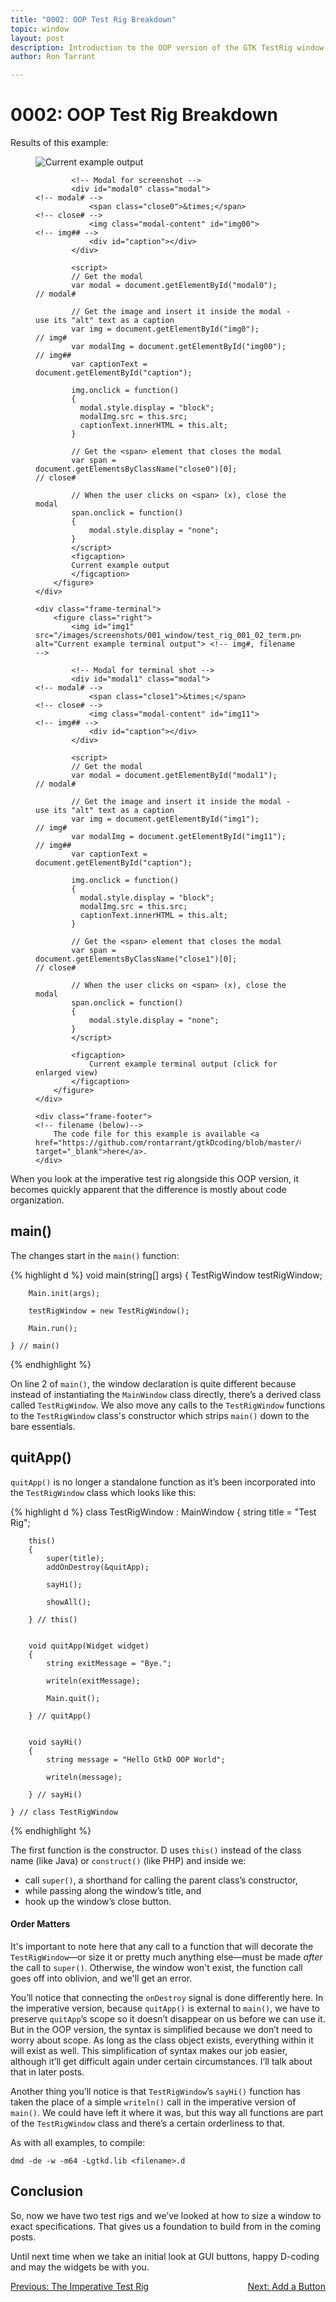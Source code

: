 ```yaml
---
title: "0002: OOP Test Rig Breakdown"
topic: window
layout: post
description: Introduction to the OOP version of the GTK TestRig window - a D language tutorial.
author: Ron Tarrant

---
```


# 0002: OOP Test Rig Breakdown

<div class="screenshot-frame">
	<div class="frame-header">
		Results of this example:
	</div>
	<div class="frame-screenshot">
		<figure>
			<img id="img0" src="/images/screenshots/001_window/test_rig_001_02.png" alt="Current example output">	<!-- img# -->
			
			<!-- Modal for screenshot -->
			<div id="modal0" class="modal">																								<!-- modal# -->
				<span class="close0">&times;</span>																					<!-- close# -->
				<img class="modal-content" id="img00">																					<!-- img## -->
				<div id="caption"></div>
			</div>
			
			<script>
			// Get the modal
			var modal = document.getElementById("modal0");																			// modal#
			
			// Get the image and insert it inside the modal - use its "alt" text as a caption
			var img = document.getElementById("img0");																				// img#
			var modalImg = document.getElementById("img00");																		// img##
			var captionText = document.getElementById("caption");

			img.onclick = function()
			{
			  modal.style.display = "block";
			  modalImg.src = this.src;
			  captionText.innerHTML = this.alt;
			}
			
			// Get the <span> element that closes the modal
			var span = document.getElementsByClassName("close0")[0];															// close#
			
			// When the user clicks on <span> (x), close the modal
			span.onclick = function()
			{ 
				modal.style.display = "none";
			}
			</script>
			<figcaption>
			Current example output
			</figcaption>
		</figure>
	</div>

	<div class="frame-terminal">
		<figure class="right">
			<img id="img1" src="/images/screenshots/001_window/test_rig_001_02_term.png" alt="Current example terminal output"> <!-- img#, filename -->

			<!-- Modal for terminal shot -->
			<div id="modal1" class="modal">																												<!-- modal# -->
				<span class="close1">&times;</span>																										<!-- close# -->
				<img class="modal-content" id="img11">																									<!-- img## -->
				<div id="caption"></div>
			</div>
			
			<script>
			// Get the modal
			var modal = document.getElementById("modal1");																							// modal#
			
			// Get the image and insert it inside the modal - use its "alt" text as a caption
			var img = document.getElementById("img1");																								// img#
			var modalImg = document.getElementById("img11");																						// img##
			var captionText = document.getElementById("caption");

			img.onclick = function()
			{
			  modal.style.display = "block";
			  modalImg.src = this.src;
			  captionText.innerHTML = this.alt;
			}
			
			// Get the <span> element that closes the modal
			var span = document.getElementsByClassName("close1")[0];																				// close#
			
			// When the user clicks on <span> (x), close the modal
			span.onclick = function()
			{ 
				modal.style.display = "none";
			}
			</script>

			<figcaption>
				Current example terminal output (click for enlarged view)
			</figcaption>
		</figure>
	</div>

	<div class="frame-footer">																																<!-- filename (below)-->
		The code file for this example is available <a href="https://github.com/rontarrant/gtkDcoding/blob/master/001_window/test_rig_001_02_oop.d" target="_blank">here</a>.
	</div>
</div>

When you look at the imperative test rig alongside this OOP version, it becomes quickly apparent that the difference is mostly about code organization.

## main()

The changes start in the `main()` function:

{% highlight d %}
	void main(string[] args)
	{
		TestRigWindow testRigWindow;
		
		Main.init(args);
		
		testRigWindow = new TestRigWindow();
			
		Main.run();
		
	} // main()
{% endhighlight %}

On line 2 of `main()`, the window declaration is quite different because instead of instantiating the `MainWindow` class directly, there’s a derived class called `TestRigWindow`. We also move any calls to the `TestRigWindow` functions to the `TestRigWindow` class's constructor which strips `main()` down to the bare essentials.

## quitApp()

`quitApp()` is no longer a standalone function as it’s been incorporated into the `TestRigWindow` class which looks like this:

{% highlight d %}
	class TestRigWindow : MainWindow
	{
		string title = "Test Rig";
		
		this()
		{
			super(title);
			addOnDestroy(&quitApp);
	
			sayHi();
		
			showAll();
			
		} // this()
		
			
		void quitApp(Widget widget)
		{
			string exitMessage = "Bye.";
			
			writeln(exitMessage);
			
			Main.quit();
			
		} // quitApp()
	
	
		void sayHi()
		{
			string message = "Hello GtkD OOP World";
			
			writeln(message);
			
		} // sayHi()
	
	} // class TestRigWindow
{% endhighlight %}

The first function is the constructor. D uses `this()` instead of  the class name (like Java) or `construct()` (like PHP) and inside we:

 - call `super()`, a shorthand for calling the parent class’s constructor,
 - while passing along the window’s title, and
 - hook up the window’s close button.

#### Order Matters

It's important to note here that any call to a function that will decorate the `TestRigWindow`—or size it or pretty much anything else—must be made *after* the call to `super()`. Otherwise, the window won't exist, the function call goes off into oblivion, and we'll get an error.

You’ll notice that connecting the `onDestroy` signal is done differently here. In the imperative version, because `quitApp()` is external to `main()`, we have to preserve `quitApp`’s scope so it doesn’t disappear on us before we can use it. But in the OOP version, the syntax is simplified because we don’t need to worry about scope. As long as the class object exists, everything within it will exist as well. This simplification of syntax makes our job easier, although it’ll get difficult again under certain circumstances. I’ll talk about that in later posts.

Another thing you’ll notice is that `TestRigWindow`’s `sayHi()` function has taken the place of a simple `writeln()` call in the imperative version of `main()`. We could have left it where it was, but this way all functions are part of the `TestRigWindow` class and there’s a certain orderliness to that.

As with all examples, to compile:

	dmd -de -w -m64 -Lgtkd.lib <filename>.d

## Conclusion

So, now we have two test rigs and we’ve looked at how to size a window to exact specifications. That gives us a foundation to build from in the coming posts.

Until next time when we take an initial look at GUI buttons, happy D-coding and may the widgets be with you.

<div class="blog-nav">
	<div style="float: left;">
		<a href="/2019/01/15/0001-imperative-test-rig.html">Previous: The Imperative Test Rig</a>
	</div>
	<div style="float: right;">
		<a href="/2019/01/22/0003-add-a-button.html">Next: Add a Button</a>
	</div>
</div>